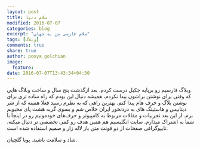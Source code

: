 ```yaml
---
layout: post
title: سلام دنیا
modified: 2016-07-07
categories: blog
excerpt: "سلام فارسی من به جهان"
tags: [وبلاگ]
comments: true
share: true
author: pooya_golchian
image:
  feature:
date: 2016-07-07T13:43:34+04:30
---
```

وبلاگ فارسیم رو برپایه جکیل درست کردم. بعد ازگذشت پنج سال و ساخت وبلاگ هایی که وقتی برای نوشتن براشون پیدا نکردم، همیشه دنبال این بودم که راه ساده تری برای نوشتن بلاگ و حرف هام پیدا کنم. بهترین راهی که به نظرم رسید فعلا همینه که از شر دیتابیس و هاستینگ های به دردنخور ایران خلاص شم و بسوی گربه هشت پای محبوبم برم.
از این بعد تجربیات و مقالات مربوط به کامپیوتر و حرف‌های خودمونیم رو در اینجا با شما به اشتراک میذارم.
سایت انگلیسیم هم همین هدف رو کمی تخصصی تر دنبال میکنه.
تایپوگرافی صفحات از دو فونت متن باز لاله زار و صمیم استفاده شده است.

شاد و سلامت باشید.
پویا گلچیان.
